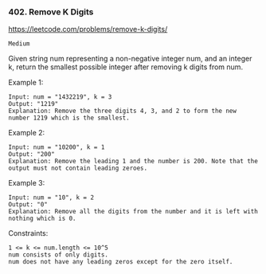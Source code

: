 ### 402. Remove K Digits

https://leetcode.com/problems/remove-k-digits/

`Medium`

Given string num representing a non-negative integer num, and an integer k, return the smallest possible integer after removing k digits from num.

Example 1:
```
Input: num = "1432219", k = 3
Output: "1219"
Explanation: Remove the three digits 4, 3, and 2 to form the new number 1219 which is the smallest.
```
Example 2:
```
Input: num = "10200", k = 1
Output: "200"
Explanation: Remove the leading 1 and the number is 200. Note that the output must not contain leading zeroes.
```
Example 3:
```
Input: num = "10", k = 2
Output: "0"
Explanation: Remove all the digits from the number and it is left with nothing which is 0.
```

Constraints:
```
1 <= k <= num.length <= 10^5
num consists of only digits.
num does not have any leading zeros except for the zero itself.
```